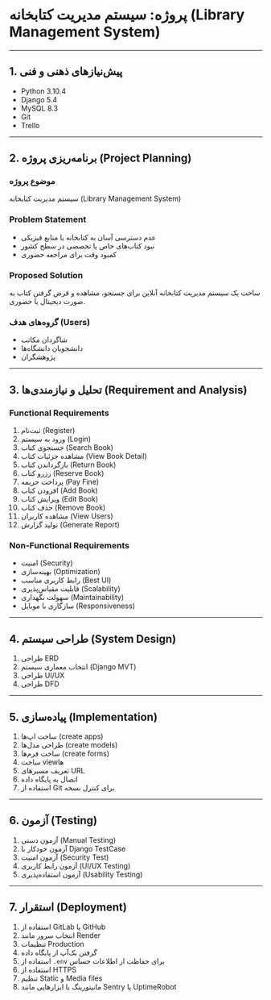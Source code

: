 # پروژه: سیستم مدیریت کتابخانه (Library Management System)

---

## 1. پیش‌نیازهای ذهنی و فنی

- Python 3.10.4
- Django 5.4
- MySQL 8.3
- Git
- Trello

---

## 2. برنامه‌ریزی پروژه (Project Planning)

### موضوع پروژه

سیستم مدیریت کتابخانه (Library Management System)

### Problem Statement

- عدم دسترسی آسان به کتابخانه یا منابع فیزیکی
- نبود کتاب‌های خاص یا تخصصی در سطح کشور
- کمبود وقت برای مراجعه حضوری

### Proposed Solution

ساخت یک سیستم مدیریت کتابخانه آنلاین برای جستجو، مشاهده و قرض گرفتن کتاب به صورت دیجیتال یا حضوری.

### گروه‌های هدف (Users)

- شاگردان مکاتب
- دانشجویان دانشگاه‌ها
- پژوهشگران

---

## 3. تحلیل و نیازمندی‌ها (Requirement and Analysis)

### Functional Requirements

1. ثبت‌نام (Register)
2. ورود به سیستم (Login)
3. جستجوی کتاب (Search Book)
4. مشاهده جزئیات کتاب (View Book Detail)
5. بازگرداندن کتاب (Return Book)
6. رزرو کتاب (Reserve Book)
7. پرداخت جریمه (Pay Fine)
8. افزودن کتاب (Add Book)
9. ویرایش کتاب (Edit Book)
10. حذف کتاب (Remove Book)
11. مشاهده کاربران (View Users)
12. تولید گزارش (Generate Report)

### Non-Functional Requirements

- امنیت (Security)
- بهینه‌سازی (Optimization)
- رابط کاربری مناسب (Best UI)
- قابلیت مقیاس‌پذیری (Scalability)
- سهولت نگهداری (Maintainability)
- سازگاری با موبایل (Responsiveness)

---

## 4. طراحی سیستم (System Design)

1. طراحی ERD
2. انتخاب معماری سیستم (Django MVT)
3. طراحی UI/UX
4. طراحی DFD

---

## 5. پیاده‌سازی (Implementation)

1. ساخت اپ‌ها (create apps)
2. طراحی مدل‌ها (create models)
3. ساخت فرم‌ها (create forms)
4. ساخت viewها
5. تعریف مسیرهای URL
6. اتصال به پایگاه داده
7. استفاده از Git برای کنترل نسخه

---

## 6. آزمون (Testing)

1. آزمون دستی (Manual Testing)
2. آزمون خودکار با Django TestCase
3. آزمون امنیت (Security Test)
4. آزمون رابط کاربری (UI/UX Testing)
5. آزمون استفاده‌پذیری (Usability Testing)

---

## 7. استقرار (Deployment)

1. استفاده از GitLab یا GitHub
2. انتخاب سرور مانند Render
3. تنظیمات Production
4. گرفتن بک‌آپ از پایگاه داده
5. استفاده از `.env` برای حفاظت از اطلاعات حساس
6. استفاده از HTTPS
7. تنظیم Static و Media files
8. مانیتورینگ با ابزارهایی مانند Sentry یا UptimeRobot
